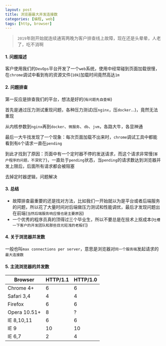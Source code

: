 ```yaml
---
layout: post
title: 浏览器最大并发连接数
categories: [编程, web]
tags: [http, browser]
---
```



> `2019`年刚开始就连续通宵两晚为客户排查线上故障，现在还是头晕晕，人老了，吃不消啊

#### 1. 问题描述

客户使用我们的`DevOps`平台开发了一个`web`系统，使用中经常碰到页面加载很慢，在`chrome`调试中看到有的资源文件(`10k`)加载时间竟然高达`1m`

#### 2. 问题排查

第一反应是排查我们的平台，想法是好的(`有问题先自查嘛`)

首先是通过压力测试重现问题，各种压力测试(压`nginx`，压`docker`...)，竟然无法重现

从内核参数到`nginx`再到`docker`、`微服务`、`db`、`jvm`，各路大牛，各显神通

最后一大牛找发现了一个现象：每次页面加载不出来时，`chrome`调试工具中都能看到有`6`个请求一直在`pending`

到此才找到了原因：页面中有一个定时器不停的发送请求，而这个请求非常慢(`客户程序的问题，不深究了`)，一直处于`pending`状态，当`pending`的请求数达到浏览器并发上限后，后面所有请求都会被阻塞

去掉定时器逻辑，问题解决

#### 3. 总结

* 故障排查最重要的还是找对方法，比如我们一开始就以为是平台或者后端服务的问题，所以花了大量时间对后端做压力测试和性能调优，最后才发现问题出在前端(`当然后端服务响应慢也是主要原因`)
* 一个优秀的程序员真的顶得过三个毕业生，所以不要总是在技术上抠成本(`吐槽一下客户的开发团队和那些目光短浅的老板们`)

#### 4. 关于浏览器并发数

一般也叫`max connections per server`，意思是浏览器对`同一个服务端`发起请求的`最大连接数`

#### 5. 主流浏览器的并发数

| Browser | HTTP/1.1 | HTTP/1.0 |
| ------------------------- | -------------------| ------------------------------ |
| Chrome 4+ | 6 | 6 |
| Safari 3,4 | 4 | 4 |
| Firefox | 6 | 6 |
| Opera 10.51+ | 8 | ? |
| IE 8,10,11 | 6 | 6 |
| IE 9 | 10 | 10 |
| IE 6,7 | 2 | 4 |